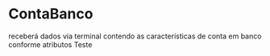# ContaBanco
receberá dados via terminal contendo as características de conta em banco conforme atributos
Teste
